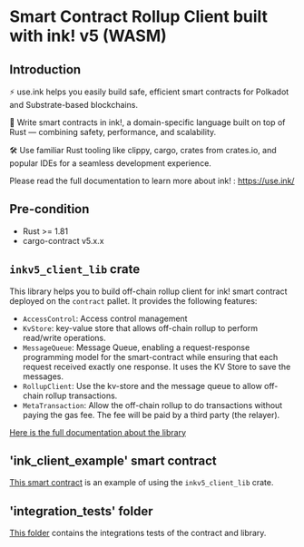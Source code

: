 # Smart Contract Rollup Client built with ink! v5 (WASM)

## Introduction

⚡️ use.ink helps you easily build safe, efficient smart contracts for Polkadot and Substrate-based blockchains.

🚀 Write smart contracts in ink!, a domain-specific language built on top of Rust — combining safety, performance, and scalability.

🛠 Use familiar Rust tooling like clippy, cargo, crates from crates.io, and popular IDEs for a seamless development experience.

Please read the full documentation to learn more about ink! : https://use.ink/

## Pre-condition

- Rust >= 1.81
- cargo-contract v5.x.x


## `inkv5_client_lib` crate

This library helps you to build off-chain rollup client for ink! smart contract deployed on the `contract` pallet.
It provides the following features:
- `AccessControl`: Access control management
- `KvStore`: key-value store that allows off-chain rollup to perform read/write operations.
- `MessageQueue`: Message Queue, enabling a request-response programming model for the smart-contract while ensuring that each request received exactly one response. It uses the KV Store to save the messages.
- `RollupClient`: Use the kv-store and the message queue to allow off-chain rollup transactions.
- `MetaTransaction`: Allow the off-chain rollup to do transactions without paying the gas fee. The fee will be paid by a third party (the relayer).

[Here is the full documentation about the library](./ink_client_lib)

## 'ink_client_example' smart contract

[This smart contract](./ink_client_example) is an example of using the `inkv5_client_lib` crate.

## 'integration_tests' folder

[This folder](./integration_tests) contains the integrations tests of the contract and library.